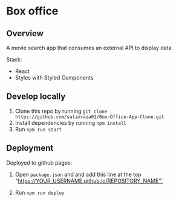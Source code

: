 # Box office

## Overview

A movie search app that consumes an external API to display data.

Stack:

- React
- Styles with Styled Components

## Develop locally

1. Clone this repo by running `git clone https://github.com/salimraza01/Box-Office-App-Clone.git`
2. Install dependencies by running `npm install`
3. Run `npm run start`

## Deployment

Deployed to github pages:

1. Open `package.json` and and add this line at the top "https://YOUR_USERNAME.github.io/REPOSITORY_NAME"`

2. Run `npm run deploy`
